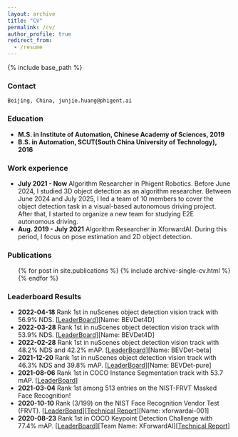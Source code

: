 ```yaml
---
layout: archive
title: "CV"
permalink: /cv/
author_profile: true
redirect_from:
  - /resume
---
```


{% include base_path %}

### Contact
```
Beijing, China, junjie.huang@phigent.ai
```

### Education
* **M.S. in Institute of Automation, Chinese Academy of Sciences, 2019**
* **B.S. in Automation, SCUT(South China University of Technology), 2016**

### Work experience
* **July 2021 - Now**        Algorithm Researcher in Phigent Robotics. Before June 2024, I studied 3D object detection as an algorithm researcher. Between June 2024 and July 2025, I led a team of 10 members to cover the object detection task in a visual-based autonomous driving project. After that, I started to organize a new team for studying E2E autonomous driving.
* **Aug. 2019 - July 2021**  Algorithm Researcher in XforwardAI. During this period, I focus on pose estimation and 2D object detection.
  
### Publications
  <ul>{% for post in site.publications %}
    {% include archive-single-cv.html %}
  {% endfor %}</ul>

### Leaderboard Results
* **2022-04-18** Rank 1st in nuScenes object detection vision track with 56.9% NDS. [[LeaderBoard](https://www.nuscenes.org/object-detection?externalData=no&mapData=no&modalities=Camera)][Name: BEVDet4D]
* **2022-03-28** Rank 1st in nuScenes object detection vision track with 53.9% NDS. [[LeaderBoard](https://www.nuscenes.org/object-detection?externalData=no&mapData=no&modalities=Camera)][Name: BEVDet4D]
* **2022-02-28** Rank 1st in nuScenes object detection vision track with 48.2% NDS and 42.2% mAP. [[LeaderBoard](https://www.nuscenes.org/object-detection?externalData=no&mapData=no&modalities=Camera)][Name: BEVDet-beta]
* **2021-12-20** Rank 1st in nuScenes object detection vision track with 46.3% NDS and 39.8% mAP. [[LeaderBoard](https://www.nuscenes.org/object-detection?externalData=no&mapData=no&modalities=Camera)][Name: BEVDet-pure]
* **2021-08-06** Rank 1st in COCO Instance Segmentation track with 53.7 mAP. [[LeaderBoard](https://competitions.codalab.org/competitions/20796#results)]
* **2021-03-04** Rank 1st among 513 entries on the NIST-FRVT Masked Face Recognition!
* **2020-10-10** Rank (3/199) on the NIST Face Recognition Vendor Test (FRVT). [[LeaderBoard](https://pages.nist.gov/frvt/html/frvt11.html)][[Technical Report](https://pages.nist.gov/frvt/html/frvt11.html)][Name: xforwardai-001]
* **2020-08-23** Rank 1st in COCO Keypoint Detection Challenge with 77.4% mAP. [[LeaderBoard](https://cocodataset.org/index.htm#keypoints-leaderboard)][Team Name: XForwardAI][[Technical Report](https://s3-us-west-1.amazonaws.com/presentations.cocodataset.org/ECCV20/keypoints/UDP.pdf)]
		
